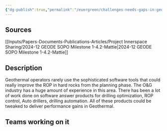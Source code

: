 ```yaml
---
{"dg-publish":true,"permalink":"/evergreen/challenges-needs-gaps-in-geothermal/geothermal-specific-software-that-can-automate-or-optimize-the-drilling-process/","tags":["need"]}
---
```


## Sources
[[Inputs/Papers-Documents-Publications-Articles/Project Innerspace Sharing/2024-12 GEODE SOPO Milestone 1-4.2-Mattie\|2024-12 GEODE SOPO Milestone 1-4.2-Mattie]]

## Description

Geothermal operators rarely use the sophisticated software tools that could really improve the ROP in hard rocks from the planning phase. The O&G industry has a huge amount of experience in this area. There has been a lot of work done on software answer products for drilling optimization, ROP control, Auto drillers, drilling automation. All of these products could be tweaked to deliver performance gains in Geothermal.

## Teams working on it



